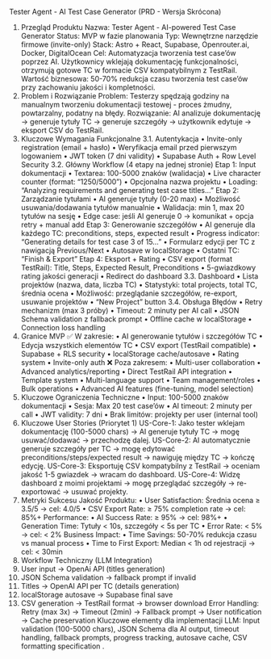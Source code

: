 

Tester Agent - AI Test Case Generator (PRD - Wersja Skrócona)
1. Przegląd Produktu
Nazwa: Tester Agent - AI-powered Test Case Generator
Status: MVP w fazie planowania
Typ: Wewnętrzne narzędzie firmowe (invite-only)
Stack: Astro + React, Supabase, Openrouter.ai, Docker, DigitalOcean
Cel: Automatyzacja tworzenia test case’ów poprzez AI. Użytkownicy wklejają dokumentację funkcjonalności, otrzymują gotowe TC w formacie CSV kompatybilnym z TestRail.
Wartość biznesowa: 50-70% redukcja czasu tworzenia test case’ów przy zachowaniu jakości i kompletności.
2. Problem i Rozwiązanie
Problem: Testerzy spędzają godziny na manualnym tworzeniu dokumentacji testowej - proces żmudny, powtarzalny, podatny na błędy.
Rozwiązanie: AI analizuje dokumentację → generuje tytuły TC → generuje szczegóły → użytkownik edytuje → eksport CSV do TestRail.
3. Kluczowe Wymagania Funkcjonalne
3.1. Autentykacja
	•	Invite-only registration (email + hasło)
	•	Weryfikacja email przed pierwszym logowaniem
	•	JWT token (7 dni validity)
	•	Supabase Auth + Row Level Security
3.2. Główny Workflow (4 etapy na jednej stronie)
Etap 1: Input dokumentacji
	•	Textarea: 100-5000 znaków (walidacja)
	•	Live character counter (format: “1250/5000”)
	•	Opcjonalna nazwa projektu
	•	Loading: “Analyzing requirements and generating test case titles…”
Etap 2: Zarządzanie tytułami
	•	AI generuje tytuły (0-20 max)
	•	Możliwość usuwania/dodawania tytułów manualnie
	•	Walidacja: min 1, max 20 tytułów na sesję
	•	Edge case: jeśli AI generuje 0 → komunikat + opcja retry + manual add
Etap 3: Generowanie szczegółów
	•	AI generuje dla każdego TC: preconditions, steps, expected result
	•	Progress indicator: “Generating details for test case 3 of 15…”
	•	Formularz edycji per TC z nawigacją Previous/Next
	•	Autosave w localStorage
	•	Ostatni TC: “Finish & Export”
Etap 4: Eksport + Rating
	•	CSV export (format TestRail): Title, Steps, Expected Result, Preconditions
	•	5-gwiazdkowy rating jakości generacji
	•	Redirect do dashboard
3.3. Dashboard
	•	Lista projektów (nazwa, data, liczba TC)
	•	Statystyki: total projects, total TC, średnia ocena
	•	Możliwość: przeglądanie szczegółów, re-export, usuwanie projektów
	•	“New Project” button
3.4. Obsługa Błędów
	•	Retry mechanizm (max 3 próby)
	•	Timeout: 2 minuty per AI call
	•	JSON Schema validation z fallback prompt
	•	Offline cache w localStorage
	•	Connection loss handling
4. Granice MVP
✅ W zakresie:
	•	AI generowanie tytułów i szczegółów TC
	•	Edycja wszystkich elementów TC
	•	CSV export (TestRail compatible)
	•	Supabase + RLS security
	•	localStorage cache/autosave
	•	Rating system
	•	Invite-only auth
❌ Poza zakresem:
	•	Multi-user collaboration
	•	Advanced analytics/reporting
	•	Direct TestRail API integration
	•	Template system
	•	Multi-language support
	•	Team management/roles
	•	Bulk operations
	•	Advanced AI features (fine-tuning, model selection)
5. Kluczowe Ograniczenia Techniczne
	•	Input: 100-5000 znaków dokumentacji
	•	Sesja: Max 20 test case’ów
	•	AI timeout: 2 minuty per call
	•	JWT validity: 7 dni
	•	Brak limitów: projekty per user (internal tool)
6. Kluczowe User Stories (Priorytet 1)
US-Core-1: Jako tester wklejam dokumentację (100-5000 chars) → AI generuje tytuły TC → mogę usuwać/dodawać → przechodzę dalej.
US-Core-2: AI automatycznie generuje szczegóły per TC → mogę edytować preconditions/steps/expected result → nawiguję między TC → kończę edycję.
US-Core-3: Eksportuję CSV kompatybilny z TestRail → oceniam jakość 1-5 gwiazdek → wracam do dashboard.
US-Core-4: Widzę dashboard z moimi projektami → mogę przeglądać szczegóły → re-exportować → usuwać projekty.
7. Metryki Sukcesu
Jakość Produktu:
	•	User Satisfaction: Średnia ocena ≥ 3.5/5 → cel: 4.0/5
	•	CSV Export Rate: ≥ 75% completion rate → cel: 85%+
Performance:
	•	AI Success Rate: ≥ 95% → cel: 98%+
	•	Generation Time: Tytuły < 10s, szczegóły < 5s per TC
	•	Error Rate: < 5% → cel: < 2%
Business Impact:
	•	Time Savings: 50-70% redukcja czasu vs manual process
	•	Time to First Export: Median < 1h od rejestracji → cel: < 30min
8. Workflow Techniczny (LLM Integration)
  1. User input → OpenAi API (titles generation)
  2. JSON Schema validation → fallback prompt if invalid
  3. Titles → OpenAI API per TC (details generation)  
  4. localStorage autosave → Supabase final save
  5. CSV generation → TestRail format → browser download
  Error Handling: Retry (max 3x) → Timeout (2min) → Fallback prompt → User notification → Cache preservation
Kluczowe elementy dla implementacji LLM: Input validation (100-5000 chars), JSON Schema dla AI output, timeout handling, fallback prompts, progress tracking, autosave cache, CSV formatting specification .